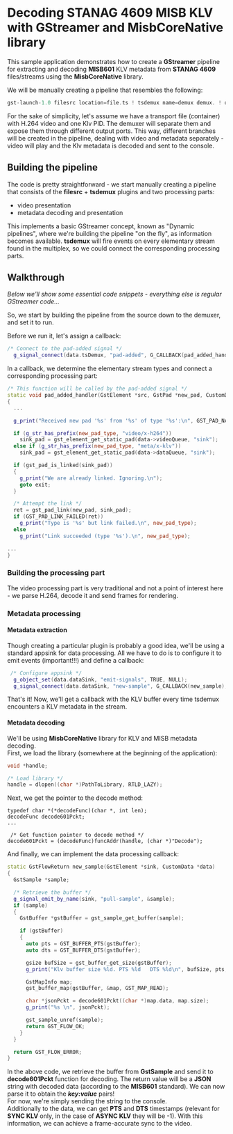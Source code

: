 # Decoding STANAG 4609 MISB KLV with GStreamer and MisbCoreNative library

This sample application demonstrates how to create a **GStreamer** pipeline for extracting and decoding **MISB601** KLV metadata from **STANAG 4609** files/streams using the **MisbCoreNative** library.  

We will be manually creating a pipeline that resembles the following:

```cpp
gst-launch-1.0 filesrc location=file.ts ! tsdemux name=demux demux. ! queue ! h264parse ! 'video/x-h264, stream-format=byte-stream' ! avdec_h264 ! autovideosink demux. ! queue ! 'meta/x-klv' ! appsink
```

For the sake of simplicity, let's assume we have a transport file (container) with H.264 video and one Klv PID.
The demuxer will separate them and expose them through different output ports. This way, different branches will be created in the pipeline, dealing with video and metadata separately - video will play and the Klv metadata is decoded and sent to the console.


## Building the pipeline

The code is pretty straightforward - we start manually creating a pipeline that consists of the **filesrc** + **tsdemux** plugins and two processing parts:

- video presentation
- metadata decoding and presentation  

This implements a basic GStreamer concept, known as "Dynamic pipelines", where we're building the pipeline "on the fly", as information becomes available.
**tsdemux** will fire events on every elementary stream found in the multiplex, so we could connect the corresponding processing parts.


## Walkthrough

*Below we'll show some essential code snippets - everything else is regular GStreamer code...*  

So, we start by building the pipeline from the source down to the demuxer, and set it to run. 

Before we run it, let's assign a callback:

```cpp
/* Connect to the pad-added signal */
  g_signal_connect(data.tsDemux, "pad-added", G_CALLBACK(pad_added_handler), &data);
```

In a callback, we determine the elementary stream types and connect a corresponding processing part:  

```cpp
/* This function will be called by the pad-added signal */
static void pad_added_handler(GstElement *src, GstPad *new_pad, CustomData *data)
{
  ...

  g_print("Received new pad '%s' from '%s' of type '%s':\n", GST_PAD_NAME(new_pad), GST_ELEMENT_NAME(src), new_pad_type);

  if (g_str_has_prefix(new_pad_type, "video/x-h264"))
    sink_pad = gst_element_get_static_pad(data->videoQueue, "sink");
  else if (g_str_has_prefix(new_pad_type, "meta/x-klv"))
    sink_pad = gst_element_get_static_pad(data->dataQueue, "sink");

  if (gst_pad_is_linked(sink_pad))
  {
    g_print("We are already linked. Ignoring.\n");
    goto exit;
  }

  /* Attempt the link */
  ret = gst_pad_link(new_pad, sink_pad);
  if (GST_PAD_LINK_FAILED(ret))
    g_print("Type is '%s' but link failed.\n", new_pad_type);
  else
    g_print("Link succeeded (type '%s').\n", new_pad_type);

...
}

```


### Building the processing part

The video processing part is very traditional and not a point of interest here - we parse H.264, decode it and send frames for rendering.  

### Metadata processing

#### Metadata extraction

Though creating a particular plugin is probably a good idea, we'll be using a standard appsink for data processing.
All we have to do is to configure it to emit events (important!!!) and define a callback:  

```cpp
 /* Configure appsink */
  g_object_set(data.dataSink, "emit-signals", TRUE, NULL);
  g_signal_connect(data.dataSink, "new-sample", G_CALLBACK(new_sample), &data);
```
That's it! Now, we'll get a callback with the KLV buffer every time tsdemux encounters a KLV metadata in the stream.

#### Metadata decoding

We'll be using **MisbCoreNative** library for KLV and MISB metadata decoding.  
First, we load the library (somewhere at the beginning of the application):

```cpp
void *handle;

/* Load library */
handle = dlopen((char *)PathToLibrary, RTLD_LAZY);
```

Next, we get the pointer to the decode method:  

```
typedef char *(*decodeFunc)(char *, int len);
decodeFunc decode601Pckt;
...

 /* Get function pointer to decode method */
decode601Pckt = (decodeFunc)funcAddr(handle, (char *)"Decode");
```

And finally, we can implement the data processing callback:  

```cpp
static GstFlowReturn new_sample(GstElement *sink, CustomData *data)
{
  GstSample *sample;

  /* Retrieve the buffer */
  g_signal_emit_by_name(sink, "pull-sample", &sample);
  if (sample)
  {
    GstBuffer *gstBuffer = gst_sample_get_buffer(sample);

    if (gstBuffer)
    {
      auto pts = GST_BUFFER_PTS(gstBuffer);
      auto dts = GST_BUFFER_DTS(gstBuffer);

      gsize bufSize = gst_buffer_get_size(gstBuffer);
      g_print("Klv buffer size %ld. PTS %ld   DTS %ld\n", bufSize, pts, dts);

      GstMapInfo map;
      gst_buffer_map(gstBuffer, &map, GST_MAP_READ);

      char *jsonPckt = decode601Pckt((char *)map.data, map.size);
      g_print("%s \n", jsonPckt);

      gst_sample_unref(sample);
      return GST_FLOW_OK;
    }
  }

  return GST_FLOW_ERROR;
}
```

In the above code, we retrieve the buffer from **GstSample** and send it to **decode601Pckt** function for decoding.
The return value will be a **JSON** string with decoded data (according to the **MISB601** standard). We can now parse it to obtain the ***key:value*** pairs!  
For now, we're simply sending the string to the console.  
Additionally to the data, we can get **PTS** and **DTS** timestamps (relevant for **SYNC KLV** only, in the case of **ASYNC KLV** they will be -1). With this information, we can achieve a frame-accurate sync to the video.